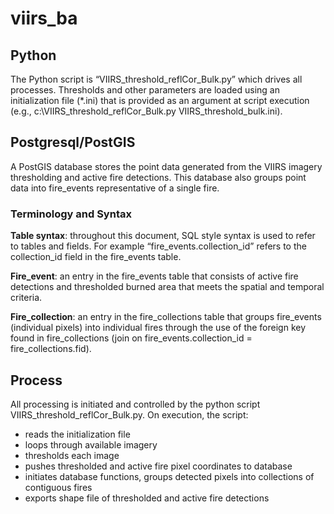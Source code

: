 # viirs_ba

## Python
The Python script is “VIIRS_threshold_reflCor_Bulk.py” which drives all processes. Thresholds and other parameters are loaded using an initialization file (*.ini) that is provided as an argument at script execution (e.g., c:\VIIRS_threshold_reflCor_Bulk.py VIIRS_threshold_bulk.ini).

## Postgresql/PostGIS
A PostGIS database stores the point data generated from the VIIRS imagery thresholding and active fire detections. This database also groups point data into fire_events representative of a single fire.

### Terminology and Syntax
**Table syntax**: throughout this document, SQL style syntax is used to refer to tables and fields. For example “fire_events.collection_id” refers to the collection_id field in the fire_events table.

**Fire_event**: an entry in the fire_events table that consists of active fire detections and thresholded burned area that meets the spatial and temporal criteria.

**Fire_collection**: an entry in the fire_collections table that groups fire_events (individual pixels) into individual fires through the use of the foreign key found in fire_collections (join on fire_events.collection_id = fire_collections.fid). 

## Process

All processing is initiated and controlled by the python script VIIRS_threshold_reflCor_Bulk.py. On execution, the script:
*	reads the initialization file
*	loops through available imagery
*	thresholds each image
*	pushes thresholded and active fire pixel coordinates to database
*	initiates database functions, groups detected pixels into collections of contiguous fires
*	exports shape file of thresholded and active fire detections
